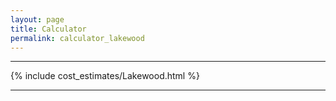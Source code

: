 ```yaml
---
layout: page
title: Calculator
permalink: calculator_lakewood
---
```


___

{% include cost_estimates/Lakewood.html %}

___


